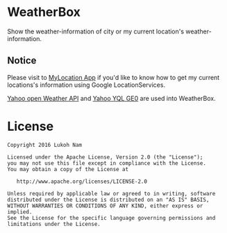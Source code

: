 # WeatherBox
Show the weather-information of city or my current location's weather-information. 

## Notice
Please visit to [MyLocation App](https://github.com/Lukoh/MyLocation) if you'd like to know how to get my current locations's information using Google LocationServices.

[Yahoo open Weather API](https://developer.yahoo.com/weather/) and [Yahoo YQL GE0](https://developer.yahoo.com/geo/geoplanet/guide/yql-tables.html)  are used into WeatherBox.  

# License
```
Copyright 2016 Lukoh Nam

Licensed under the Apache License, Version 2.0 (the "License");
you may not use this file except in compliance with the License.
You may obtain a copy of the License at

   http://www.apache.org/licenses/LICENSE-2.0

Unless required by applicable law or agreed to in writing, software
distributed under the License is distributed on an "AS IS" BASIS,
WITHOUT WARRANTIES OR CONDITIONS OF ANY KIND, either express or implied.
See the License for the specific language governing permissions and
limitations under the License.
